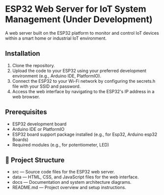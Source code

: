 # ESP32 Web Server for IoT System Management (Under Development)



A web server built on the ESP32 platform to monitor and control IoT devices within a smart home or industrial IoT environment.​


## Installation

1. Clone the repository.
2. Upload the code to your ESP32 using your preferred development environment (e.g., Arduino IDE, PlatformIO).​
3. Connect the ESP32 to your Wi-Fi network by configuring the secrets.h file with your SSID and password.​
4. Access the web interface by navigating to the ESP32's IP address in a web browser.​


## Prerequisites

- ESP32 development board
- Arduino IDE or PlatformIO
- ESP32 board support package installed (e.g., for Esp32, Arduino esp32 Boards)
- Required modules (e.g., for potentiometer, LED)


## 📁 Project Structure

- src — Source code files for the ESP32 web server.
- data — HTML, CSS, and JavaScript files for the web interface.
- docs — Documentation and system architecture diagrams.
- README.md — Project overview and setup instructions.​


